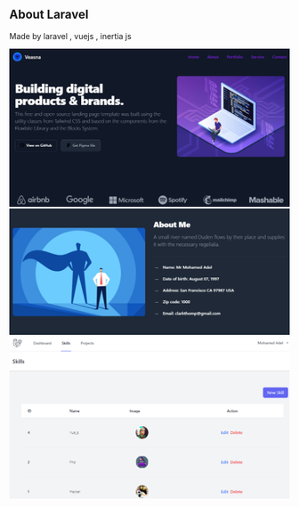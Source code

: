 ## About Laravel

Made by laravel , vuejs , inertia js

![](https://github.com/alalamyofficial/Portfolio/blob/master/imgs/1.png)
![](https://github.com/alalamyofficial/Portfolio/blob/master/imgs/2.png)
![](https://github.com/alalamyofficial/Portfolio/blob/master/imgs/3.png)


